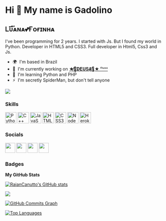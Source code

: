 Hi 👋 My name is Gadolino
=========================

Ꮮᴜ֟፝ᴀɴᴀ💕Ғᴏғɪɴʜᴀ
----------------

I've been programming for 2 years. I started with Js. But I found my world in Python. Developer in HTML5 and CSS3. Full developer in Html5, Css3 and Js.

* 🌍  I'm based in Brazil
* 🚀  I'm currently working on [★🌹⃤⃟𝐃𝐄𝐔𝐒𝐀🌹⃤★ ᶠˡᵘˣˣ](http://discord.com/api/oauth2/authorize?client_id=907244495471525939&permissions=8&scope=bot%20applications.commands)
* 🧠  I'm learning Python and PHP
* ⚡  I'm secretly SpiderMan, but don't tell anyone

<a href="https://www.github.com/LuanaFofinha" target="_blank" rel="noreferrer"><img
src="https://img.shields.io/github/followers/LuanaFofinha?logo=github&style=for-the-badge&color=3382ed&labelColor=1c1917" /></a>

### Skills

<p align="left">
<a href="https://www.python.org/" target="_blank" rel="noreferrer"><img src="https://raw.githubusercontent.com/danielcranney/readme-generator/main/public/icons/skills/python-colored.svg" width="36" height="36" alt="Python" /></a>
<a href="https://docs.microsoft.com/en-us/cpp/?view=msvc-170" target="_blank" rel="noreferrer"><img src="https://raw.githubusercontent.com/danielcranney/readme-generator/main/public/icons/skills/cplusplus-colored.svg" width="36" height="36" alt="C++" /></a>
<a href="https://developer.mozilla.org/en-US/docs/Web/JavaScript" target="_blank" rel="noreferrer"><img src="https://raw.githubusercontent.com/danielcranney/readme-generator/main/public/icons/skills/javascript-colored.svg" width="36" height="36" alt="JavaScript" /></a>
<a href="https://developer.mozilla.org/en-US/docs/Glossary/HTML5" target="_blank" rel="noreferrer"><img src="https://raw.githubusercontent.com/danielcranney/readme-generator/main/public/icons/skills/html5-colored.svg" width="36" height="36" alt="HTML5" /></a>
<a href="https://www.w3.org/TR/CSS/#css" target="_blank" rel="noreferrer"><img src="https://raw.githubusercontent.com/danielcranney/readme-generator/main/public/icons/skills/css3-colored.svg" width="36" height="36" alt="CSS3" /></a>
<a href="https://nodejs.org/en/" target="_blank" rel="noreferrer"><img src="https://raw.githubusercontent.com/danielcranney/readme-generator/main/public/icons/skills/nodejs-colored.svg" width="36" height="36" alt="NodeJS" /></a>
<a href="https://www.heroku.com/" target="_blank" rel="noreferrer"><img src="https://raw.githubusercontent.com/danielcranney/readme-generator/main/public/icons/skills/heroku-colored.svg" width="36" height="36" alt="Heroku" /></a>
</p>


### Socials

<p align="left"> <a href="https://discord.com/users/Ꮮᴜ֟፝ᴀɴᴀ💕Ғᴏғɪɴʜᴀ" target="_blank" rel="noreferrer"><img src="https://raw.githubusercontent.com/danielcranney/readme-generator/main/public/icons/socials/discord.svg" width="32" height="32" /></a> <a href="https://www.github.com/LuanaFofinha" target="_blank" rel="noreferrer"><img src="https://raw.githubusercontent.com/danielcranney/readme-generator/main/public/icons/socials/github.svg" width="32" height="32" /></a> <a href="http://www.instagram.com/taian_falidox" target="_blank" rel="noreferrer"><img src="https://raw.githubusercontent.com/danielcranney/readme-generator/main/public/icons/socials/instagram.svg" width="32" height="32" /></a> <a href="https://www.youtube.com/c/Lyr1c_L0v3r{ARMY}" target="_blank" rel="noreferrer"><img src="https://raw.githubusercontent.com/danielcranney/readme-generator/main/public/icons/socials/youtube.svg" width="32" height="32" /></a></p>

### Badges

<b>My GitHub Stats</b>

<a href="http://www.github.com/LuanaFofinha"><img src="https://github-readme-stats.vercel.app/api?username=LuanaFofinha&show_icons=true&hide=&count_private=true&title_color=3382ed&text_color=ffffff&icon_color=3382ed&bg_color=1c1917&hide_border=true&show_icons=true" alt="RaianCanutto's GitHub stats" /></a>

<a href="http://www.github.com/LuanaFofinha"><img src="https://github-readme-streak-stats.herokuapp.com/?user=LuanaFofinha&stroke=ffffff&background=1c1917&ring=3382ed&fire=3382ed&currStreakNum=ffffff&currStreakLabel=3382ed&sideNums=ffffff&sideLabels=ffffff&dates=ffffff&hide_border=true" /></a>

<a href="http://www.github.com/LuanaFofinha"><img src="https://activity-graph.herokuapp.com/graph?username=LuanaFofinha&bg_color=1c1917&color=ffffff&line=3382ed&point=ffffff&area_color=1c1917&area=true&hide_border=true&custom_title=GitHub%20Commits%20Graph" alt="GitHub Commits Graph" /></a>

<a href="https://github.com/LuanaFofinha" align="left"><img src="https://github-readme-stats.vercel.app/api/top-langs/?username=LuanaFofinha&langs_count=10&title_color=3382ed&text_color=ffffff&icon_color=3382ed&bg_color=1c1917&hide_border=true&locale=en&custom_title=Top%20%Languages" alt="Top Languages" /></a>
